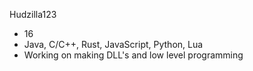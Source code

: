 Hudzilla123
- 16
- Java, C/C++, Rust, JavaScript, Python, Lua
- Working on making DLL's and low level programming

<!---
Hudzilla123/Hudzilla123 is a ✨ special ✨ repository because its `README.md` (this file) appears on your GitHub profile.
You can click the Preview link to take a look at your changes.
--->
